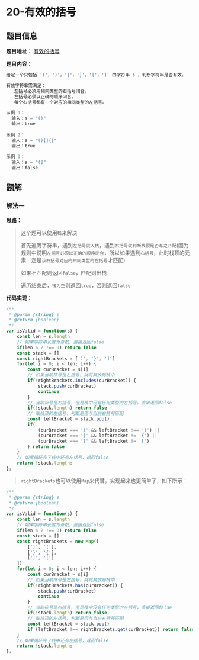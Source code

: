 # 20-有效的括号

## 题目信息

**题目地址**： [有效的括号](https://leetcode.cn/problems/valid-parentheses/)

**题目内容：**

```javascript
给定一个只包括 '('，')'，'{'，'}'，'['，']' 的字符串 s ，判断字符串是否有效。

有效字符串需满足：
   左括号必须用相同类型的右括号闭合。
   左括号必须以正确的顺序闭合。
   每个右括号都有一个对应的相同类型的左括号。

示例 1：
  输入：s = "()"
  输出：true
  
示例 2：
  输入：s = "()[]{}"
  输出：true
  
示例 3：
  输入：s = "(]"
  输出：false
```

## 题解

### 解法一

**思路：**

> 这个题可以使用`栈`来解决
> 
> 首先遍历字符串，遇到`左括号就入栈`，遇到`右括号就判断栈顶是否与之匹配`(因为规则中说明`左括号必须以正确的顺序闭合`，所以如果遇到`右括号`，此时栈顶的元素一定是`该右括号对应的相同类型的左括号`才匹配)
> 
> 如果不匹配则返回`false`，匹配则出栈
> 
> 遍历结束后，`栈为空`则返回`true`，否则返回`false`

**代码实现：**

```javascript
/**
 * @param {string} s
 * @return {boolean}
 */
var isValid = function(s) {
    const len = s.length
    // 如果字符串长度为奇数，直接返回false
    if(len % 2 !== 0) return false
    const stack = []
    const rightBrackets = [')', '}', ']']
    for(let i = 0; i < len; i++) {
        const curBracket = s[i]
        // 如果当前符号是左括号，就将其放到栈中
        if(!rightBrackets.includes(curBracket)) {
            stack.push(curBracket)
            continue
        }
        // 当前符号是右括号，但是栈中没有任何类型的左括号，直接返回false
        if(!stack.length) return false
        // 取栈顶的左括号，判断是否与当前右括号匹配
        const leftBracket = stack.pop()
        if(
            (curBracket === ')' && leftBracket !== '(') ||
            (curBracket === '}' && leftBracket != '{') ||
            (curBracket === ']' && leftBracket != '[')
        ) return false
    }
    // 如果循环完了栈中还有左括号，返回false
    return !stack.length;
};
```

> `rightBrackets`也可以使用`Map`来代替，实现起来也更简单了，如下所示：

```javascript
/**
 * @param {string} s
 * @return {boolean}
 */
var isValid = function(s) {
    const len = s.length
    // 如果字符串长度为奇数，直接返回false
    if(len % 2 !== 0) return false
    const stack = []
    const rightBrackets = new Map([
        [')', '('],
        ['}', '{'],
        [']', '[']
    ])
    for(let i = 0; i < len; i++) {
        const curBracket = s[i]
        // 如果当前符号是左括号，就将其放到栈中
        if(!rightBrackets.has(curBracket)) {
            stack.push(curBracket)
            continue
        }
        // 当前符号是右括号，但是栈中没有任何类型的左括号，直接返回false
        if(!stack.length) return false
        // 取栈顶的左括号，判断是否与当前右括号匹配
        const leftBracket = stack.pop()
        if (leftBracket !== rightBrackets.get(curBracket)) return false
    }
    // 如果循环完了栈中还有左括号，返回false
    return !stack.length;
};
```